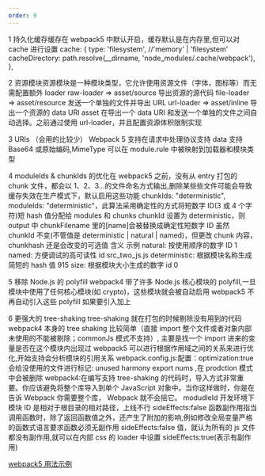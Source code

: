 ```yaml
---
order: 9
---
```


1 持久化缓存缓存在 webpack5 中默认开启，缓存默认是在内存里,但可以对 cache 进行设置 cache: { type: 'filesystem', //'memory' | 'filesystem' cacheDirectory: path.resolve(\_\_dirname, 'node_modules/.cache/webpack'), },

2 资源模块资源模块是一种模块类型，它允许使用资源文件（字体，图标等）而无需配置额外 loader raw-loader => asset/source 导出资源的源代码 file-loader => asset/resource 发送一个单独的文件并导出 URL url-loader => asset/inline 导出一个资源的 data URI asset 在导出一个 data URI 和发送一个单独的文件之间自动选择。之前通过使用 url-loader，并且配置资源体积限制实现

3 URIs （会用的比较少） Webpack 5 支持在请求中处理协议支持 data 支持 Base64 或原始编码,MimeType 可以在 module.rule 中被映射到加载器和模块类型

4 moduleIds & chunkIds 的优化在 webpack5 之前，没有从 entry 打包的 chunk 文件，都会以 1、2、3...的文件命名方式输出,删除某些些文件可能会导致缓存失效在生产模式下，默认启用这些功能 chunkIds: "deterministic", moduleIds: "deterministic"，此算法采用确定性的方式将短数字 ID(3 或 4 个字符)短 hash 值分配给 modules 和 chunks chunkId 设置为 deterministic，则 output 中 chunkFilename 里的[name]会被替换成确定性短数字 ID 虽然 chunkId 不变(不管值是 deterministic | natural | named)，但更改 chunk 内容，chunkhash 还是会改变的可选值 含义 示例 natural: 按使用顺序的数字 ID 1 named: 方便调试的高可读性 id src_two_js.js deterministic: 根据模块名称生成简短的 hash 值 915 size: 根据模块大小生成的数字 id 0

5 移除 Node.js 的 polyfill webpack4 带了许多 Node.js 核心模块的 polyfill,一旦模块中使用了任何核心模块(如 crypto)，这些模块就会被自动启用 webpack5 不再自动引入这些 polyfill 如果要引入加上

6 更强大的 tree-shaking tree-shaking 就在打包的时候剔除没有用到的代码 webpack4 本身的 tree shaking 比较简单（直接 import 整个文件或者对象内部未使用的不能被剔除；commonJs 模式不支持）, 主要是找一个 import 进来的变量是否在这个模块内出现过 webpack5 可以进行根据作用域之间的关系来进行优化,开始支持会分析模块的引用关系 webpack.config.js:配置：optimization:true 会给没使用的文件进行标记: unused harmony export nums ,在 prodction 模式中会被删除 webpack4:在编写支持 tree-shaking 的代码时，导入方式非常重要。你应该避免将整个库导入到单个 JavaScript 对象中。当你这样做时，你是在告诉 Webpack 你需要整个库， Webpack 就不会摇它。 modudleId 开发环境下 模块 ID 是相对于根目录的相对路径，上线不行 sideEffects:false 函数副作用指当调用函数时，除了返回函数值之外，还产生了附加的影响,例如修改全局变量严格的函数式语言要求函数必须无副作用 sideEffects:false 值，就认为所有的 js 文件都没有副作用,就可以在内部 css 的 loader 中设置 sideEffects:true(表示有副作用)

[webpack5 用法示例](https://github.com/aslkami/webpack5)
